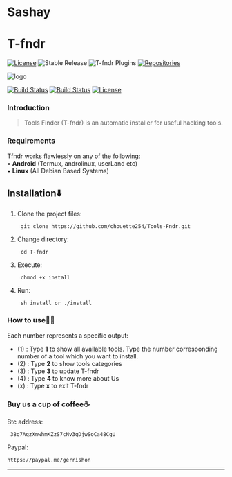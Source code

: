 # Sashay

# T-fndr
[![License](https://img.shields.io/badge/license-GPLv2-brightgreen.svg)](https://raw.githubusercontent.com/chouette254/T-fndr/master/LICENSE) ![Stable Release](https://img.shields.io/badge/stable_release-0.5.2-blue.svg) ![T-fndr Plugins](https://img.shields.io/badge/plugins-1805-brightgreen.svg) [![Repositories](https://repology.org/badge/tiny-repos/tfndr.svg)](https://repology.org/project/tfndr/versions)

![logo](https://www.morningstarsecurity.com/wp-content/uploads/2019/02/WhatWeb-Logo-800px.png "T-fndr Logo")


[![Build Status](https://img.shields.io/github/forks/chouette254/Tools-Fndr.svg)](https://github.com/chouette254/Tools-Fndr)
[![Build Status](https://img.shields.io/github/stars/chouette254/Tools-Fndr.svg)](https://github.com/chouette254/Tools-Fndr)
[![License](https://img.shields.io/github/license/chouette254/Tools-Fndr.svg)](https://github.com/chouette254/Tools-Fndr)

### Introduction
> Tools Finder (T-fndr) is an automatic installer for useful hacking tools.

### Requirements
Tfndr works flawlessly on any of the following:<br>
• **Android** (Termux, androlinux, userLand etc) <br>
• **Linux** (All Debian Based Systems) <br>


## Installation⬇️

1. Clone the project files:

        git clone https://github.com/chouette254/Tools-Fndr.git

2. Change directory:

        cd T-fndr

3. Execute:
     
        chmod +x install

4. Run:

        sh install or ./install


### How to use👨‍💻

Each number represents a specific output:
- (1) : Type **1** to show all available tools. Type the number corresponding number of a tool which you want to install.
- (2) : Type **2** to show tools categories
- (3) : Type **3** to  update T-fndr
- (4) : Type **4** to know more about Us
- (x) : Type **x** to exit T-fndr

### Buy us a cup of coffee☕
Btc address:
       
     38q7AqzXnwhmKZzS7cNv3qDjwSoCa48CgU

Paypal:

    https://paypal.me/gerrishon



------------------------------------------------------------------------
